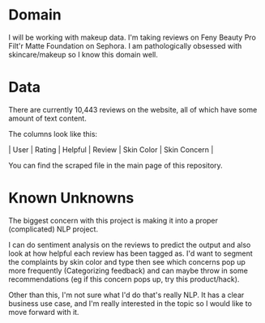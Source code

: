 # Domain
I will be working with makeup data. I'm taking reviews on Feny Beauty Pro Filt'r Matte Foundation on Sephora. I am pathologically obsessed with skincare/makeup so I know this domain well.

# Data
There are currently 10,443 reviews on the website, all of which have some amount of text content.

The columns look like this:

| User | Rating | Helpful | Review | Skin Color | Skin Concern |

You can find the scraped file in the main page of this repository.

# Known Unknowns
The biggest concern with this project is making it into a proper (complicated) NLP project.

I can do sentiment analysis on the reviews to predict the output and also look at how helpful each review has been tagged as. I'd want to segment the complaints by skin color and type then see which concerns pop up more frequently (Categorizing feedback) and can maybe throw in some recommendations (eg if this concern pops up, try this product/hack).

Other than this, I'm not sure what I'd do that's really NLP. It has a clear business use case, and I'm really interested in the topic so I would like to move forward with it.